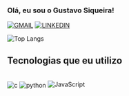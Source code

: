 
### Olá, eu sou o Gustavo Siqueira!

[![GMAIL](https://img.shields.io/badge/Gmail-D14836?style=for-the-badge&logo=gmail&logoColor=white)](mailto:siqueiragustavocontato@gmail.com)
[![LINKEDIN](https://img.shields.io/badge/LinkedIn-0077B5?style=for-the-badge&logo=linkedin&logoColor=white)](https://www.linkedin.com/in/gustavo-siqueira-38b007258)


![Top Langs](https://github-readme-stats.vercel.app/api/top-langs/?username=gustavosiqueiramorais&hide_progress=true)

## Tecnologias que eu utilizo
<div style= "display: inline_block"><br/>
    <img align= "center" alt= "c" src = "https://img.shields.io/badge/C-00599C?style=for-the-badge&logo=c&logoColor=white" />
     <img align= "center" alt= "python" src = "https://img.shields.io/badge/Python-14354C?style=for-the-badge&logo=python&logoColor=white" />
     <img allign = "center" alt = "JavaScript" src =" https://img.shields.io/badge/logo-javascript-blue?logo=javascript"/>
     
</div>
